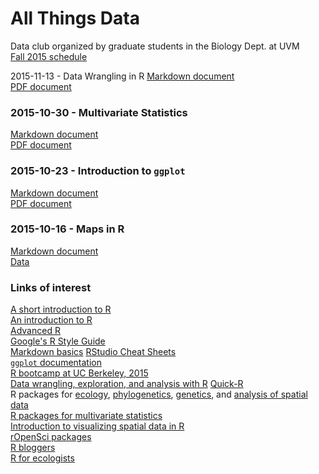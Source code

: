 # All Things Data  
Data club organized by graduate students in the Biology Dept. at UVM  
[Fall 2015 schedule](https://github.com/flopezo/atd/blob/master/atd_schedule_2015.pdf)

2015-11-13 - Data Wrangling in R
[Markdown document](https://github.com/flopezo/atd/raw/master/data_wrangling_r.Rmd)  
[PDF document](https://github.com/flopezo/atd/raw/master/data_wrangling_r.pdf)  

### 2015-10-30 - Multivariate Statistics
[Markdown document](https://raw.githubusercontent.com/flopezo/atd/master/Multivar_R.Rmd)  
[PDF document](https://github.com/flopezo/atd/raw/master/Multivar_R.pdf)  

### 2015-10-23 - Introduction to `ggplot`  
[Markdown document](https://raw.githubusercontent.com/flopezo/atd/master/intro_to_ggplot.Rmd)  
[PDF document](https://github.com/flopezo/atd/raw/master/intro_to_ggplot.pdf)  

### 2015-10-16 - Maps in R
[Markdown document](https://raw.githubusercontent.com/adnguyen/adnguyen.github.io/master/assets/Yai_map_precip.Rmd)  
[Data](https://raw.githubusercontent.com/adnguyen/adnguyen.github.io/master/assets/Coordinates_Sites.csv)

### Links of interest
[A short introduction to R](https://cran.r-project.org/doc/contrib/Torfs+Brauer-Short-R-Intro.pdf)  
[An introduction to R](http://galton.uchicago.edu/~eichler/stat24600/Handouts/R-intro.pdf)  
[Advanced R](http://adv-r.had.co.nz/)  
[Google's R Style Guide](https://google-styleguide.googlecode.com/svn/trunk/Rguide.xml)  
[Markdown basics](http://rmarkdown.rstudio.com/authoring_basics.html)
[RStudio Cheat Sheets](https://www.rstudio.com/resources/cheatsheets/)  	
[`ggplot` documentation](http://docs.ggplot2.org/current/)  
[R bootcamp at UC Berkeley, 2015](https://github.com/berkeley-scf/r-bootcamp-2015/tree/master/modules)  
[Data wrangling, exploration, and analysis with R](https://stat545-ubc.github.io/index.html)
[Quick-R](http://www.statmethods.net/)  
R packages for [ecology](https://cran.r-project.org/web/views/Environmetrics.html), [phylogenetics](https://cran.r-project.org/web/views/Phylogenetics.html), [genetics](https://cran.r-project.org/web/views/Genetics.html), and [analysis of spatial data](https://cran.r-project.org/web/views/Spatial.html)  
[R packages for multivariate statistics](https://cran.r-project.org/web/views/Multivariate.html)  
[Introduction to visualizing spatial data in R](https://cran.r-project.org/doc/contrib/intro-spatial-rl.pdf)  
[rOpenSci packages](https://ropensci.org/packages/)  
[R bloggers](http://www.r-bloggers.com/)  
[R for ecologists](http://ecology.msu.montana.edu/labdsv/R/labs/R_ecology.html)  

